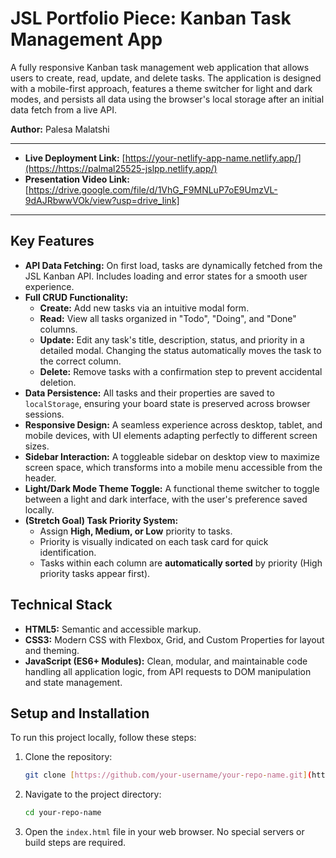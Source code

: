# JSL Portfolio Piece: Kanban Task Management App

A fully responsive Kanban task management web application that allows users to create, read, update, and delete tasks. The application is designed with a mobile-first approach, features a theme switcher for light and dark modes, and persists all data using the browser's local storage after an initial data fetch from a live API.

**Author:** Palesa Malatshi

---

- **Live Deployment Link:** [https://your-netlify-app-name.netlify.app/](https://https://palmal25525-jslpp.netlify.app/)
- **Presentation Video Link:** [https://drive.google.com/file/d/1VhG_F9MNLuP7oE9UmzVL-9dAJRbwwVOk/view?usp=drive_link]

---

## Key Features

- **API Data Fetching:** On first load, tasks are dynamically fetched from the JSL Kanban API. Includes loading and error states for a smooth user experience.
- **Full CRUD Functionality:**
    - **Create:** Add new tasks via an intuitive modal form.
    - **Read:** View all tasks organized in "Todo", "Doing", and "Done" columns.
    - **Update:** Edit any task's title, description, status, and priority in a detailed modal. Changing the status automatically moves the task to the correct column.
    - **Delete:** Remove tasks with a confirmation step to prevent accidental deletion.
- **Data Persistence:** All tasks and their properties are saved to `localStorage`, ensuring your board state is preserved across browser sessions.
- **Responsive Design:** A seamless experience across desktop, tablet, and mobile devices, with UI elements adapting perfectly to different screen sizes.
- **Sidebar Interaction:** A toggleable sidebar on desktop view to maximize screen space, which transforms into a mobile menu accessible from the header.
- **Light/Dark Mode Theme Toggle:** A functional theme switcher to toggle between a light and dark interface, with the user's preference saved locally.
- **(Stretch Goal) Task Priority System:**
    - Assign **High, Medium, or Low** priority to tasks.
    - Priority is visually indicated on each task card for quick identification.
    - Tasks within each column are **automatically sorted** by priority (High priority tasks appear first).

## Technical Stack

- **HTML5:** Semantic and accessible markup.
- **CSS3:** Modern CSS with Flexbox, Grid, and Custom Properties for layout and theming.
- **JavaScript (ES6+ Modules):** Clean, modular, and maintainable code handling all application logic, from API requests to DOM manipulation and state management.

## Setup and Installation

To run this project locally, follow these steps:

1.  Clone the repository:
    ```bash
    git clone [https://github.com/your-username/your-repo-name.git](https://github.com/your-username/your-repo-name.git)
    ```
2.  Navigate to the project directory:
    ```bash
    cd your-repo-name
    ```
3.  Open the `index.html` file in your web browser. No special servers or build steps are required.